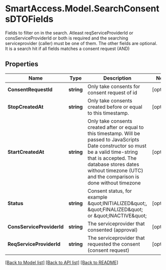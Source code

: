# SmartAccess.Model.SearchConsentsDTOFields
Fields to filter on in the search. Atleast reqServiceProviderId or consServiceProviderId or both is required and the searching serviceprovider (caller) must be one of them. The other fields are optional. It is a search hit if all fields matches a consent request (AND)

## Properties

Name | Type | Description | Notes
------------ | ------------- | ------------- | -------------
**ConsentRequestId** | **string** | Only take consents for consent request of id | [optional] 
**StopCreatedAt** | **string** | Only take consents created before or equal to this timestamp. | [optional] 
**StartCreatedAt** | **string** | Only take consents created after or equal to this timestamp. Will be passed to JavaScripts Date constructor so must be a valid time-string that is accepted. The database stores dates without timezone (UTC) and the comparison is done without timezone | [optional] 
**Status** | **string** | Consent status, for example \&quot;INITIALIZED\&quot;, \&quot;FINALIZED\&quot; or \&quot;INACTIVE\&quot; | [optional] 
**ConsServiceProviderId** | **string** | The serviceprovider that consented (approval) | [optional] 
**ReqServiceProviderId** | **string** | The serviceprovider that requested the consent (consent request) | [optional] 

[[Back to Model list]](../README.md#documentation-for-models) [[Back to API list]](../README.md#documentation-for-api-endpoints) [[Back to README]](../README.md)

